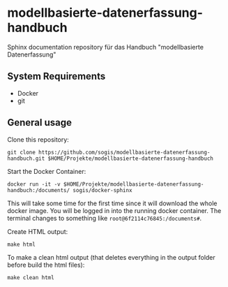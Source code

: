 # modellbasierte-datenerfassung-handbuch
Sphinx documentation repository für das Handbuch "modellbasierte Datenerfassung"

## System Requirements

* Docker
* git

## General usage

Clone this repository:

```
git clone https://github.com/sogis/modellbasierte-datenerfassung-handbuch.git $HOME/Projekte/modellbasierte-datenerfassung-handbuch
```

Start the Docker Container:

```
docker run -it -v $HOME/Projekte/modellbasierte-datenerfassung-handbuch:/documents/ sogis/docker-sphinx
``` 

This will take some time for the first time since it will download the whole docker image. You will be logged in into the running docker container. The terminal changes to something like `root@6f2114c76845:/documents#`.  

Create HTML output:

```
make html
```

To make a clean html output (that deletes everything in the output folder before build the html files):

```
make clean html
```
